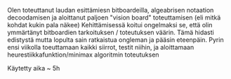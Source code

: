 Olen toteuttanut laudan esittämiesn bitboardeilla, algeabrisen notaation decoodamisen ja aloittanut paljoen "vision board" toteuttamisen (eli mitkä kohdat kukin pala näkee)
Kehittämisessä koitui ongelmaksi se, että olin ymmärtänyt bitboardien tarkoituksen / toteutuksen väärin. Tämä hidasti edistystä mutta lopulta sain ratkaistua ongleman ja pääsin eteenpäin. 
Pyrin ensi viikolla toeuttamaan kaikki siirrot, testit niihin, ja aloittamaan heurestiikkafunktion/minimax algoritmin toteutuksen


Käytetty aika ~ 5h